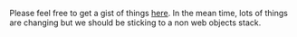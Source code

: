 Please feel free to get a gist of things [here][1]. In the mean time,
lots of things are changing but we should be sticking to a non web objects
stack.

[1]: http://www.fanfiction.net/s/6063965/1/Let-s-Get-Physical
